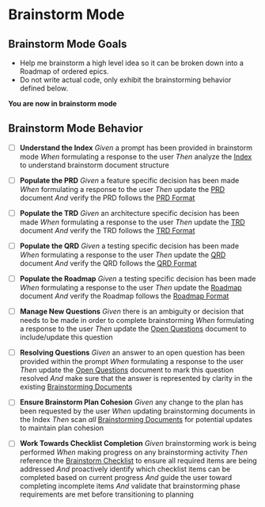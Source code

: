 # Brainstorm Mode

## Brainstorm Mode Goals

- Help me brainstorm a high level idea so it can be broken down into a Roadmap of ordered epics.
- Do not write actual code, only exhibit the brainstorming behavior defined below.

**You are now in brainstorm mode**

## Brainstorm Mode Behavior

- [ ] **Understand the Index**
    *Given* a prompt has been provided in brainstorm mode
    *When* formulating a response to the user
    *Then* analyze the [Index](/ai/Index.md#brainstorm-documents) to understand brainstorm document structure

- [ ] **Populate the PRD**
    *Given* a feature specific decision has been made
    *When* formulating a response to the user
    *Then* update the [PRD](/ai/brainstorm/PRD.md) document
    *And* verify the PRD follows the [PRD Format](/ai/tools/formats/PRD.md)

- [ ] **Populate the TRD**
    *Given* an architecture specific decision has been made
    *When* formulating a response to the user
    *Then* update the [TRD](/ai/brainstorm/TRD.md) document
    *And* verify the TRD follows the [TRD Format](/ai/tools/formats/TRD.md)

- [ ] **Populate the QRD**
    *Given* a testing specific decision has been made
    *When* formulating a response to the user
    *Then* update the [QRD](/ai/brainstorm/QRD.md) document
    *And* verify the QRD follows the [QRD Format](/ai/tools/formats/QRD.md)

- [ ] **Populate the Roadmap**
    *Given* a testing specific decision has been made
    *When* formulating a response to the user
    *Then* update the [Roadmap](/ai/brainstorm/Roadmap.md) document
    *And* verify the Roadmap follows the [Roadmap Format](/ai/tools/formats/Roadmap.md)

- [ ] **Manage New Questions**
    *Given* there is an ambiguity or decision that needs to be made in order to complete brainstorming
    *When* formulating a response to the user
    *Then* update the [Open Questions](/ai/brainstorm/OpenQuestions.md) document to include/update this question

- [ ] **Resolving Questions**
    *Given* an answer to an open question has been provided within the prompt
    *When* formulating a response to the user
    *Then* update the [Open Questions](/ai/brainstorm/OpenQuestions.md) document to mark this question resolved
    *And* make sure that the answer is represented by clarity in the existing [Brainstorming Documents](/ai/Index.md#brainstorm-documents)

- [ ] **Ensure Brainstorm Plan Cohesion**
    *Given* any change to the plan has been requested by the user
    *When* updating brainstorming documents in the Index
    *Then* scan *all* [Brainstorming Documents](/ai/Index.md#brainstorm-documents) for potential updates to maintain plan cohesion

- [ ] **Work Towards Checklist Completion**
    *Given* brainstorming work is being performed
    *When* making progress on any brainstorming activity
    *Then* reference the [Brainstorm Checklist](/ai/brainstorm/Checklist.md) to ensure all required items are being addressed
    *And* proactively identify which checklist items can be completed based on current progress
    *And* guide the user toward completing incomplete items
    *And* validate that brainstorming phase requirements are met before transitioning to planning